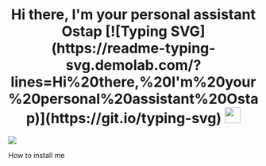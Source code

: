 <h1 align="center">Hi there, I'm your personal assistant Ostap</a>
[![Typing SVG](https://readme-typing-svg.demolab.com/?lines=Hi%20there,%20I'm%20your%20personal%20assistant%20Ostap)](https://git.io/typing-svg)
<img src="https://github.com/blackcater/blackcater/raw/main/images/Hi.gif" height="32"/></h1>

<img src="https://img.shields.io/badge/made%20by-GoIT Team 3-blue.svg" >

How to install me

